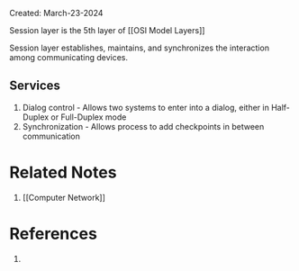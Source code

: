Created: March-23-2024

Session layer is the 5th layer of [[OSI Model Layers]]

Session layer establishes, maintains, and synchronizes the interaction among communicating devices.
## Services

1. Dialog control - Allows two systems to enter into a dialog, either in Half-Duplex or Full-Duplex mode
2. Synchronization - Allows process to add checkpoints in between communication
# Related Notes

1. [[Computer Network]]
# References

1. 